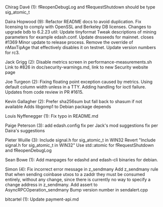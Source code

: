Chirag Davé (1):
      fReopenDebugLog and fRequestShutdown should be type sig_atomic_t

Daira Hopwood (9):
      Refactor README docs to avoid duplication.
      Fix licensing to comply with OpenSSL and Berkeley DB licenses.
      Changes to upgrade bdb to 6.2.23
      util: Update tinyformat
      Tweak descriptions of mining parameters for example edash.conf.
      Update dnsseeds for mainnet. closes #1369
      Minor update to release process.
      Remove the override of nMaxTipAge that effectively disables it on testnet.
      Update version numbers for rc3.

Jack Grigg (2):
      Disable metrics screen in performance-measurements.sh
      Link to #826 in doc/security-warnings.md, link to new Security website page

Joe Turgeon (2):
      Fixing floating point exception caused by metrics. Using default column width unless in a TTY.
      Adding handling for ioctl failure. Updates from code review in PR #1615.

Kevin Gallagher (2):
      Prefer sha256sum but fall back to shasum if not available
      Adds libgomp1 to Debian package depends

Louis Nyffenegger (1):
      Fix typo in README.md

Paige Peterson (3):
      add edash.config
      fix per Jack's mod suggestions
      fix per Daira's suggestions

Pieter Wuille (3):
      Include signal.h for sig_atomic_t in WIN32
      Revert "Include signal.h for sig_atomic_t in WIN32"
      Use std::atomic for fRequestShutdown and fReopenDebugLog

Sean Bowe (1):
      Add manpages for edashd and edash-cli binaries for debian.

Simon (4):
      Fix incorrect error message in z_sendmany
      Add z_sendmany rule that when sending coinbase utxos to a zaddr they must be consumed entirely, without any change, since there is currently no way to specify a change address in z_sendmany.
      Add assert to AsyncRPCOperation_sendmany
      Bump version number in sendalert.cpp

bitcartel (1):
      Update payment-api.md

